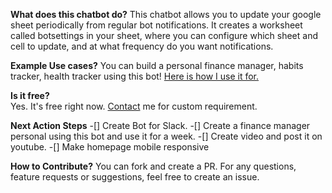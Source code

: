 **What does this chatbot do?**
This chatbot allows you to update your google sheet periodically from regular bot notifications. It creates a worksheet called botsettings in your sheet, where you can configure which sheet and cell to update, and at what frequency do you want notifications.

**Example Use cases?**
You can build a personal finance manager, habits tracker, health tracker using this bot! [Here is how I use it for.](https://www.sheety.vacode.xyz/#)

**Is it free?**  
Yes. It's free right now. [Contact](mailto:vaibhav.dkm@gmail.com) me for custom requirement.

**Next Action Steps**
  -[] Create Bot for Slack.
  -[] Create a finance manager personal using this bot and use it for a week. 
  -[] Create video and post it on youtube.
  -[] Make homepage mobile responsive

**How to Contribute?**
You can fork and create a PR. For any questions, feature requests or suggestions, feel free to create an issue.
